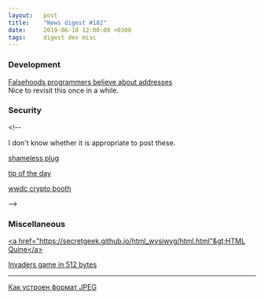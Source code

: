 ```yaml
---
layout:   post
title:    "News digest #182"
date:     2019-06-10 12:00:00 +0300
tags:     digest dev misc
---
```


### Development

[Falsehoods programmers believe about addresses](https://www.mjt.me.uk/posts/falsehoods-programmers-believe-about-addresses/)<br/>
Nice to revisit this once in a while.

### Security

&lt;!--

I don't know whether it is appropriate to post these.

[shameless plug](https://wwdcbysundell.com/2019/anastasiia-voitova-on-security/)

[tip of the day](https://twitter.com/nemesis09/status/1136263868177616896?s=21)

[wwdc crypto booth](https://twitter.com/vixentael/status/1136393225168666626)

--&gt;

### Miscellaneous

[&lt;a href="https://secretgeek.github.io/html_wysiwyg/html.html"&gt;HTML Quine&lt;/a&gt;](https://secretgeek.github.io/html_wysiwyg/html.html)

[Invaders game in 512 bytes](https://github.com/nanochess/Invaders)

---

[Как устроен формат JPEG](https://habr.com/ru/post/454944/)

